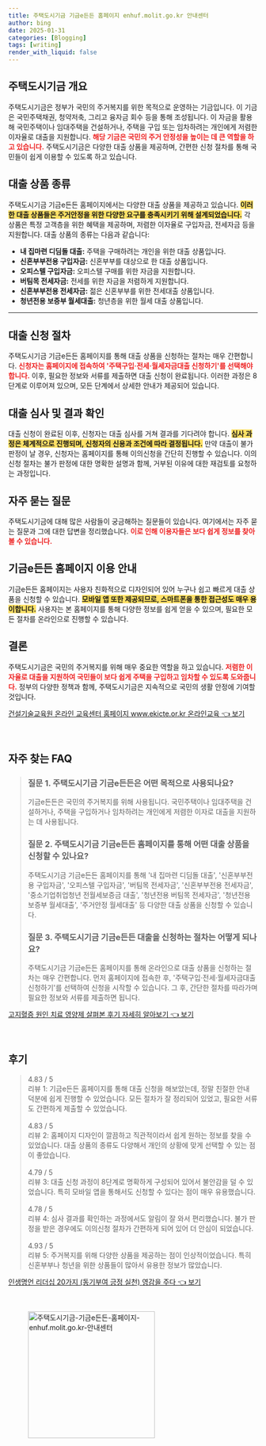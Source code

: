 ```yaml
---
title: 주택도시기금 기금e든든 홈페이지 enhuf.molit.go.kr 안내센터
author: bing
date: 2025-01-31
categories: [Blogging]
tags: [writing]
render_with_liquid: false
---
```



<h2 id='주택도시기금 개요'>주택도시기금 개요</h2>

<p>주택도시기금은 정부가 국민의 주거복지를 위한 목적으로 운영하는 기금입니다. 이 기금은 국민주택채권, 청약저축, 그리고 융자금 회수 등을 통해 조성됩니다. 이 자금을 활용해 국민주택이나 임대주택을 건설하거나, 주택을 구입 또는 임차하려는 개인에게 저렴한 이자율로 대출을 지원합니다. <b><span style="color: #ee2323;">해당 기금은 국민의 주거 안정성을 높이는 데 큰 역할을 하고 있습니다.</span></b> 주택도시기금은 다양한 대출 상품을 제공하며, 간편한 신청 절차를 통해 국민들이 쉽게 이용할 수 있도록 하고 있습니다.</p>

<h2 id='대출 상품 종류'>대출 상품 종류</h2>

<p>주택도시기금 기금e든든 홈페이지에서는 다양한 대출 상품을 제공하고 있습니다. <b><span style="background-color: #ffe066;">이러한 대출 상품들은 주거안정을 위한 다양한 요구를 충족시키기 위해 설계되었습니다.</span></b> 각 상품은 특정 고객층을 위한 혜택을 제공하며, 저렴한 이자율로 구입자금, 전세자금 등을 지원합니다. 대출 상품의 종류는 다음과 같습니다:</p>

<ul>
    <li><b>내 집마련 디딤돌 대출:</b> 주택을 구매하려는 개인을 위한 대출 상품입니다.</li>
    <li><b>신혼부부전용 구입자금:</b> 신혼부부를 대상으로 한 대출 상품입니다.</li>
    <li><b>오피스텔 구입자금:</b> 오피스텔 구매를 위한 자금을 지원합니다.</li>
    <li><b>버팀목 전세자금:</b> 전세를 위한 자금을 저렴하게 지원합니다.</li>
    <li><b>신혼부부전용 전세자금:</b> 젊은 신혼부부를 위한 전세대출 상품입니다.</li>
    <li><b>청년전용 보증부 월세대출:</b> 청년층을 위한 월세 대출 상품입니다.</li>
</ul>

<hr />

<h2 id='대출 신청 절차'>대출 신청 절차</h2>

<p>주택도시기금 기금e든든 홈페이지를 통해 대출 상품을 신청하는 절차는 매우 간편합니다. <b><span style="color: #ee2323;">신청자는 홈페이지에 접속하여 '주택구입·전세·월세자금대출 신청하기'를 선택해야 합니다.</span></b> 이후, 필요한 정보와 서류를 제출하면 대출 신청이 완료됩니다. 이러한 과정은 8단계로 이루어져 있으며, 모든 단계에서 상세한 안내가 제공되어 있습니다.</p>

<h2 id='대출 심사 및 결과 확인'>대출 심사 및 결과 확인</h2>

<p>대출 신청이 완료된 이후, 신청자는 대출 심사를 거쳐 결과를 기다려야 합니다. <b><span style="background-color: #ffe066;">심사 과정은 체계적으로 진행되며, 신청자의 신용과 조건에 따라 결정됩니다.</span></b> 만약 대출이 불가 판정이 날 경우, 신청자는 홈페이지를 통해 이의신청을 간단히 진행할 수 있습니다. 이의신청 절차는 불가 판정에 대한 명확한 설명과 함께, 거부된 이유에 대한 재검토를 요청하는 과정입니다.</p>

<h2 id='자주 묻는 질문'>자주 묻는 질문</h2>

<p>주택도시기금에 대해 많은 사람들이 궁금해하는 질문들이 있습니다. 여기에서는 자주 묻는 질문과 그에 대한 답변을 정리했습니다. <b><span style="color: #ee2323;">이로 인해 이용자들은 보다 쉽게 정보를 찾아볼 수 있습니다.</span></b></p>

<h2 id='기금e든든 홈페이지 이용 안내'>기금e든든 홈페이지 이용 안내</h2>

<p>기금e든든 홈페이지는 사용자 친화적으로 디자인되어 있어 누구나 쉽고 빠르게 대출 상품을 신청할 수 있습니다. <b><span style="background-color: #ffe066;">모바일 앱 또한 제공되므로, 스마트폰을 통한 접근성도 매우 용이합니다.</span></b> 사용자는 본 홈페이지를 통해 다양한 정보를 쉽게 얻을 수 있으며, 필요한 모든 절차를 온라인으로 진행할 수 있습니다.</p>

<h2 id='결론'>결론</h2>

<p>주택도시기금은 국민의 주거복지를 위해 매우 중요한 역할을 하고 있습니다. <b><span style="color: #ee2323;">저렴한 이자율로 대출을 지원하여 국민들이 보다 쉽게 주택을 구입하고 임차할 수 있도록 도와줍니다.</span></b> 정부의 다양한 정책과 함께, 주택도시기금은 지속적으로 국민의 생활 안정에 기여할 것입니다.</p>


<p><a class="click-button" title="건설기술교육원 온라인 교육센터 홈페이지 www.ekicte.or.kr 온라인교육" href="https://24nara.github.io/posts/%EA%B1%B4%EC%84%A4%EA%B8%B0%EC%88%A0%EA%B5%90%EC%9C%A1%EC%9B%90-%EC%98%A8%EB%9D%BC%EC%9D%B8-%EA%B5%90%EC%9C%A1%EC%84%BC%ED%84%B0-%ED%99%88%ED%8E%98%EC%9D%B4%EC%A7%80-www.ekicte.or.kr-%EC%98%A8%EB%9D%BC%EC%9D%B8%EA%B5%90%EC%9C%A1/" rel="dofollow">건설기술교육원 온라인 교육센터 홈페이지 www.ekicte.or.kr 온라인교육 👈 보기</a></p><br>
<h2 id='자주_찾는_FAQ'>자주 찾는 FAQ</h2>
<div itemscope="" itemtype="https://schema.org/FAQPage"> 
<blockquote> 
<div itemscope="" itemprop="mainEntity" itemtype="https://schema.org/Question"> 
<h3 itemprop="name">질문 1. 주택도시기금 기금e든든은 어떤 목적으로 사용되나요?</h3> 
<div itemscope="" itemprop="acceptedAnswer" itemtype="https://schema.org/Answer"> 
<span itemprop="text"> 
<p>기금e든든은 국민의 주거복지를 위해 사용됩니다. 국민주택이나 임대주택을 건설하거나, 주택을 구입하거나 임차하려는 개인에게 저렴한 이자로 대출을 지원하는 데 사용됩니다.</p> 
</span> 
</div> 
</div> 

<div itemscope="" itemprop="mainEntity" itemtype="https://schema.org/Question"> 
<h3 itemprop="name">질문 2. 주택도시기금 기금e든든 홈페이지를 통해 어떤 대출 상품을 신청할 수 있나요?</h3> 
<div itemscope="" itemprop="acceptedAnswer" itemtype="https://schema.org/Answer"> 
<span itemprop="text"> 
<p>주택도시기금 기금e든든 홈페이지를 통해 '내 집마련 디딤돌 대출', '신혼부부전용 구입자금', '오피스텔 구입자금', '버팀목 전세자금', '신혼부부전용 전세자금', '중소기업취업청년 전월세보증금 대출', '청년전용 버팀목 전세자금', '청년전용 보증부 월세대출', '주거안정 월세대출' 등 다양한 대출 상품을 신청할 수 있습니다.</p> 
</span> 
</div> 
</div> 

<div itemscope="" itemprop="mainEntity" itemtype="https://schema.org/Question"> 
<h3 itemprop="name">질문 3. 주택도시기금 기금e든든 대출을 신청하는 절차는 어떻게 되나요?</h3> 
<div itemscope="" itemprop="acceptedAnswer" itemtype="https://schema.org/Answer"> 
<span itemprop="text"> 
<p>주택도시기금 기금e든든 홈페이지를 통해 온라인으로 대출 상품을 신청하는 절차는 매우 간편합니다. 먼저 홈페이지에 접속한 후, '주택구입·전세·월세자금대출 신청하기'를 선택하여 신청을 시작할 수 있습니다. 그 후, 간단한 절차를 따라가며 필요한 정보와 서류를 제출하면 됩니다.</p> 
</span> 
</div> 
</div> 

</blockquote> 
</div>
<p><a class="click-button" title="고지혈증 원인 치료 영양제 살펴본 후기 자세히 알아보기" href="https://24nara.github.io/posts/%EA%B3%A0%EC%A7%80%ED%98%88%EC%A6%9D-%EC%9B%90%EC%9D%B8-%EC%B9%98%EB%A3%8C-%EC%98%81%EC%96%91%EC%A0%9C-%EC%82%B4%ED%8E%B4%EB%B3%B8-%ED%9B%84%EA%B8%B0-%EC%9E%90%EC%84%B8%ED%9E%88-%EC%95%8C%EC%95%84%EB%B3%B4%EA%B8%B0/" rel="dofollow">고지혈증 원인 치료 영양제 살펴본 후기 자세히 알아보기 👈 보기</a></p><br>
<h2 id='후기'>후기</h2>
<div itemscope itemtype="https://schema.org/Product">
  <blockquote>
  <div itemprop="review" itemscope itemtype="https://schema.org/Review">
      <div itemprop="reviewRating" itemscope itemtype="https://schema.org/Rating"> <span itemprop="ratingValue">4.83</span> / <span itemprop="bestRating">5</span> </div>
      <span itemprop="reviewBody">리뷰 1: 기금e든든 홈페이지를 통해 대출 신청을 해보았는데, 정말 친절한 안내 덕분에 쉽게 진행할 수 있었습니다. 모든 절차가 잘 정리되어 있었고, 필요한 서류도 간편하게 제출할 수 있었습니다.</span>
  </div>
  <br>
  <div itemprop="review" itemscope itemtype="https://schema.org/Review">
      <div itemprop="reviewRating" itemscope itemtype="https://schema.org/Rating"> <span itemprop="ratingValue">4.83</span> / <span itemprop="bestRating">5</span> </div>
      <span itemprop="reviewBody">리뷰 2: 홈페이지 디자인이 깔끔하고 직관적이라서 쉽게 원하는 정보를 찾을 수 있었습니다. 대출 상품의 종류도 다양해서 개인의 상황에 맞게 선택할 수 있는 점이 좋았습니다.</span>
  </div>
  <br>
  <div itemprop="review" itemscope itemtype="https://schema.org/Review">
      <div itemprop="reviewRating" itemscope itemtype="https://schema.org/Rating"> <span itemprop="ratingValue">4.79</span> / <span itemprop="bestRating">5</span> </div>
      <span itemprop="reviewBody">리뷰 3: 대출 신청 과정이 8단계로 명확하게 구성되어 있어서 불안감을 덜 수 있었습니다. 특히 모바일 앱을 통해서도 신청할 수 있다는 점이 매우 유용했습니다.</span>
  </div>
  <br>
  <div itemprop="review" itemscope itemtype="https://schema.org/Review">
      <div itemprop="reviewRating" itemscope itemtype="https://schema.org/Rating"> <span itemprop="ratingValue">4.78</span> / <span itemprop="bestRating">5</span> </div>
      <span itemprop="reviewBody">리뷰 4: 심사 결과를 확인하는 과정에서도 알림이 잘 와서 편리했습니다. 불가 판정을 받은 경우에도 이의신청 절차가 간편하게 되어 있어 더 안심이 되었습니다.</span>
  </div>
  <br>
  <div itemprop="review" itemscope itemtype="https://schema.org/Review">
      <div itemprop="reviewRating" itemscope itemtype="https://schema.org/Rating"> <span itemprop="ratingValue">4.93</span> / <span itemprop="bestRating">5</span> </div>
      <span itemprop="reviewBody">리뷰 5: 주거복지를 위해 다양한 상품을 제공하는 점이 인상적이었습니다. 특히 신혼부부나 청년을 위한 상품들이 많아서 유용한 정보가 많았습니다.</span>
  </div>
  </blockquote>
</div>
<p><a class="click-button" title="인생명언 리더십 20가지 (동기부여 긍정 실천) 영감을 주다" href="https://24nara.github.io/posts/%EC%9D%B8%EC%83%9D%EB%AA%85%EC%96%B8-%EB%A6%AC%EB%8D%94%EC%8B%AD-20%EA%B0%80%EC%A7%80-(%EB%8F%99%EA%B8%B0%EB%B6%80%EC%97%AC-%EA%B8%8D%EC%A0%95-%EC%8B%A4%EC%B2%9C)-%EC%98%81%EA%B0%90%EC%9D%84-%EC%A3%BC%EB%8B%A4/" rel="dofollow">인생명언 리더십 20가지 (동기부여 긍정 실천) 영감을 주다 👈 보기</a></p><br>
<figure class="image"><img src="https://24nara.github.io/assets/img/thumbnail/주택도시기금-기금e든든-홈페이지-enhuf.molit.go.kr-안내센터.webp" alt="주택도시기금-기금e든든-홈페이지-enhuf.molit.go.kr-안내센터" width="256" height="256"></figure>